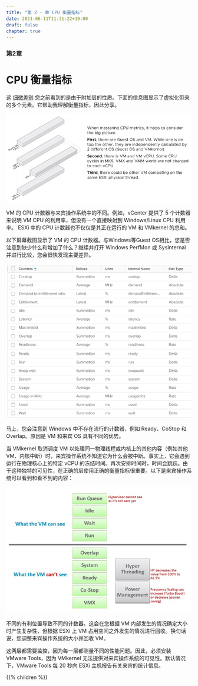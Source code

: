 ```yaml
---
title: "第 2 - 章 CPU 衡量指标"
date: 2021-06-11T11:31:22+10:00
draft: false
chapter: true
---
```


### 第2章

# CPU 衡量指标

这 [细微差别](/zh/metrics/chapter-1-overview/2.1.1-nuances-in-metrics/) 您之前看到的是由于附加层的性质。下面的信息图显示了虚拟化带来的多个元素。它帮助我理解衡量指标，因此分享。

![CPU layers](2.2-fig-1.png)

VM 的 CPU 计数器与来宾操作系统中的不同。例如，vCenter 提供了 5 个计数器来说明 VM CPU 的利用率，但没有一个直接映射到 Windows/Linux CPU 利用率。 ESXi 中的 CPU 计数器也不仅仅是其正在运行的 VM 和 VMkernel 的总和。

以下屏幕截图显示了 VM 的 CPU 计数器。与Windows等Guest OS相比，您是否注意到缺少什么和增加了什么？继续并打开 Windows PerfMon 或 SysInternal 并进行比较，您会很快发现主要差异。

![虚拟机的 CPU 计数器](2.2-fig-2.png)

马上，您会注意到 Windows 中不存在流行的计数器，例如 Ready、CoStop 和 Overlap。原因是 VM 和来宾 OS 具有不同的优势。

当 VMkernel 取消调度 VM 以处理同一物理线程或内核上的其他内容（例如其他 VM、内核中断）时，来宾操作系统不知道它为什么会被中断。事实上，它会遇到运行在物理核心上的特定 vCPU 的冻结时间。再次安排时间时，时间会跳跃。由于这种独特的可见性，在正确的层使用正确的衡量指标很重要。以下是来宾操作系统可以看到和看不到的内容：

![虚拟机和管理程序的观点](2.2-fig-3.jpg)

不同的有利位置导致不同的计数器。这会在您根据 VM 内部发生的情况确定大小时产生复杂性，但根据 ESXi 上 VM 占用空间之外发生的情况进行回收。换句话说，您调整来宾操作系统的大小并回收 VM。

这两层都需要监控，因为每一层都测量不同的性能问题。因此，必须安装 VMware Tools，因为 VMkernel 无法提供对来宾操作系统的可见性。默认情况下，VMware Tools 每 20 秒向 ESXi 主机报告有关来宾的统计信息。

{{% children %}}